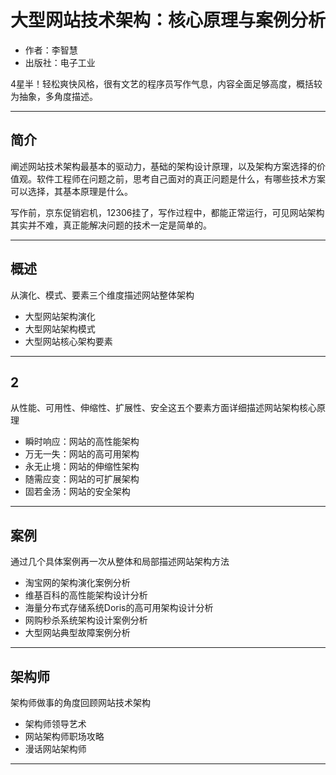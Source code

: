 #   ⼤型⽹站技术架构：核⼼原理与案例分析

-   作者：李智慧
-   出版社：电子工业


4星半！轻松爽快风格，很有文艺的程序员写作气息，内容全面足够高度，概括较为抽象，多角度描述。

----

##  简介

阐述网站技术架构最基本的驱动力，基础的架构设计原理，以及架构方案选择的价值观。软件工程师在问题之前，思考自己面对的真正问题是什么，有哪些技术方案可以选择，其基本原理是什么。

写作前，京东促销宕机，12306挂了，写作过程中，都能正常运行，可见网站架构其实并不难，真正能解决问题的技术一定是简单的。

----

##  概述

从演化、模式、要素三个维度描述网站整体架构

-   大型网站架构演化
-   大型网站架构模式
-   大型网站核心架构要素

----

##  2

从性能、可用性、伸缩性、扩展性、安全这五个要素方面详细描述网站架构核心原理

-   瞬时响应：网站的高性能架构
-   万无一失：网站的高可用架构
-   永无止境：网站的伸缩性架构
-   随需应变：网站的可扩展架构
-   固若金汤：网站的安全架构

----

##  案例

通过几个具体案例再一次从整体和局部描述网站架构方法

-   淘宝网的架构演化案例分析
-   维基百科的高性能架构设计分析
-   海量分布式存储系统Doris的高可用架构设计分析
-   网购秒杀系统架构设计案例分析
-   大型网站典型故障案例分析

----

##  架构师

架构师做事的角度回顾网站技术架构

-   架构师领导艺术
-   网站架构师职场攻略
-   漫话网站架构师

----
